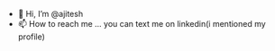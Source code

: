 - 👋 Hi, I’m @ajitesh  
- 📫 How to reach me ... you can text me on linkedin(i mentioned my profile)



<!---
ajitesh4037/ajitesh4037 is a ✨ special ✨ repository because its `README.md` (this file) appears on your GitHub profile.
You can click the Preview link to take a look at your changes.
--->
